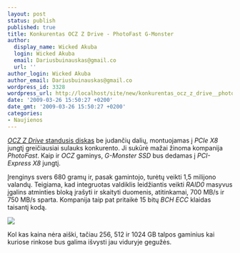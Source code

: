 ```yaml
---
layout: post
status: publish
published: true
title: Konkurentas OCZ Z Drive - PhotoFast G-Monster
author:
  display_name: Wicked Akuba
  login: Wicked Akuba
  email: Dariusbuinauskas@gmail.co
  url: ''
author_login: Wicked Akuba
author_email: Dariusbuinauskas@gmail.co
wordpress_id: 3328
wordpress_url: http://localhost/site/new/konkurentas_ocz_z_drive__photofast_gmonster_/
date: '2009-03-26 15:50:27 +0200'
date_gmt: '2009-03-26 15:50:27 +0200'
categories:
- Naujienos
---
```

<p><a class="ns" href="http://technews.lt/tekstas/%20/%20/Keturgubas_OCZ_1_TB_SSD_PCI_Express_X8_sasajai_.html;;"><i>OCZ Z Drive</i> standusis diskas</a> be judančių dalių, montuojamas į <i>PCIe X8</i> jungtį greičiausiai sulauks konkurento. Ji sukūrė mažai žinoma kompanija <i>PhotoFast</i>. Kaip ir <i>OCZ</i> gaminys, <i>G-Monster SSD</i> bus dedamas į <i>PCI-Express X8</i> jungtį.</p>
<p>Įrenginys svers 680 gramų ir, pasak gamintojo, turėtų veikti 1,5 milijono valandų. Teigiama, kad integruotas valdiklis leidžiantis veikti <i>RAID0</i> masyvus įgalins atminties bloką įrašyti ir skaityti duomenis, atitinkamai, 700 MB/s ir 750 MB/s sparta. Kompanija taip pat pritaikė 15 bitų <i>BCH ECC</i> klaidas taisantį kodą.</p>
<p><img src="http://img401.imageshack.us/img401/429/photofastgmonsterpcie.jpg" /></p>
<p>Kol kas kaina nėra aiški, tačiau 256, 512 ir 1024 GB talpos gaminius kai kuriose rinkose bus galima išvysti jau viduryje gegužės.<br /></p>

